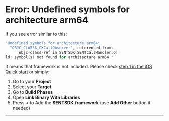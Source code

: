 # Error: Undefined symbols for architecture arm64

If you see error similar to this:

```objectivec
"Undefined symbols for architecture arm64:
  "OBJC_CLASS$_CXCallObserver", referenced from:
      objc-class-ref in SENTSDK(SENTCallHandler.o)
ld: symbol(s) not found for architecture arm64 "
```

It means that framework is not included. Please check [step 1 in the iOS Quick start](../../getting-started/ios-sdk/1.-installation/manual-installation.md) or simply:

1. Go to your **Project**
2. Select your **Target**
3. Go to **Build Phases**
4. Open **Link Binary With Libraries**
5. Press **+** to Add the **SENTSDK.framework** (use **Add Other** button if needed)

****

